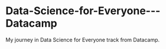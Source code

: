 # Data-Science-for-Everyone---Datacamp

My journey in Data Science for Everyone track from Datacamp.
